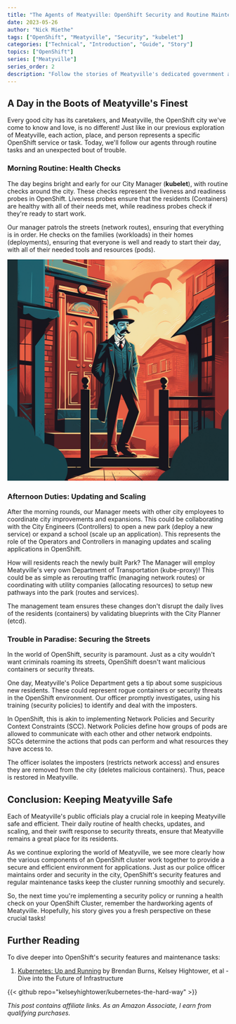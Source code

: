 ```yaml
---
title: "The Agents of Meatyville: OpenShift Security and Routine Maintenance"
date: 2023-05-26
author: "Nick Miethe"
tags: ["OpenShift", "Meatyville", "Security", "kubelet"]
categories: ["Technical", "Introduction", "Guide", "Story"]
topics: ["OpenShift"]
series: ["Meatyville"]
series_order: 2
description: "Follow the stories of Meatyville's dedicated government agents, representing OpenShift's management, maintenance, and security of the cluster. Discover how the city survives day-to-day life, plus how it deals with unwelcome imposters."
---
```


## A Day in the Boots of Meatyville's Finest

Every good city has its caretakers, and Meatyville, the OpenShift city we've come to know and love, is no different! Just like in our previous exploration of Meatyville, each action, place, and person represents a specific OpenShift service or task. Today, we'll follow our agents through routine tasks and an unexpected bout of trouble.

### Morning Routine: Health Checks

The day begins bright and early for our City Manager (**kubelet**), with routine checks around the city. These checks represent the liveness and readiness probes in OpenShift. Liveness probes ensure that the residents (Containers) are healthy with all of their needs met, while readiness probes check if they're ready to start work.

Our manager patrols the streets (network routes), ensuring that everything is in order. He checks on the families (workloads) in their homes (deployments), ensuring that everyone is well and ready to start their day, with all of their needed tools and resources (pods).

![](illustration-city-manager.png)

### Afternoon Duties: Updating and Scaling

After the morning rounds, our Manager meets with other city employees to coordinate city improvements and expansions. This could be collaborating with the City Engineers (Controllers) to open a new park (deploy a new service) or expand a school (scale up an application). This represents the role of the Operators and Controllers in managing updates and scaling applications in OpenShift.

How will residents reach the newly built Park? The Manager will employ Meatyville's very own Department of Transportation (kube-proxy)! This could be as simple as rerouting traffic (managing network routes) or coordinating with utility companies (allocating resources) to setup new pathways into the park (routes and services).

The management team ensures these changes don't disrupt the daily lives of the residents (containers) by validating blueprints with the City Planner (etcd).

### Trouble in Paradise: Securing the Streets

In the world of OpenShift, security is paramount. Just as a city wouldn't want criminals roaming its streets, OpenShift doesn't want malicious containers or security threats.

One day, Meatyville's Police Department gets a tip about some suspicious new residents. These could represent rogue containers or security threats in the OpenShift environment. Our officer promptly investigates, using his training (security policies) to identify and deal with the imposters.

In OpenShift, this is akin to implementing Network Policies and Security Context Constraints (SCC). Network Policies define how groups of pods are allowed to communicate with each other and other network endpoints. SCCs determine the actions that pods can perform and what resources they have access to.

The officer isolates the imposters (restricts network access) and ensures they are removed from the city (deletes malicious containers). Thus, peace is restored in Meatyville.

## Conclusion: Keeping Meatyville Safe

Each of Meatyville's public officials play a crucial role in keeping Meatyville safe and efficient. Their daily routine of health checks, updates, and scaling, and their swift response to security threats, ensure that Meatyville remains a great place for its residents.

As we continue exploring the world of Meatyville, we see more clearly how the various components of an OpenShift cluster work together to provide a secure and efficient environment for applications. Just as our police officer maintains order and security in the city, OpenShift's security features and regular maintenance tasks keep the cluster running smoothly and securely.

So, the next time you're implementing a security policy or running a health check on your OpenShift Cluster, remember the hardworking agents of Meatyville. Hopefully, his story gives you a fresh perspective on these crucial tasks!

## Further Reading

To dive deeper into OpenShift's security features and maintenance tasks:

1. [Kubernetes: Up and Running](https://www.amazon.com/Kubernetes-Running-Dive-Future-Infrastructure/dp/109811020X?keywords=kubernetes&qid=1685556067&s=books&sr=1-5&linkCode=ll1&tag=miethe-20&linkId=81ff54d5d1e6d886072fc27204becdf5&language=en_US&ref_=as_li_ss_tl) by Brendan Burns, Kelsey Hightower, et al - Dive into the Future of Infrastructure

{{< github repo="kelseyhightower/kubernetes-the-hard-way" >}}

*This post contains affiliate links. As an Amazon Associate, I earn from qualifying purchases.*